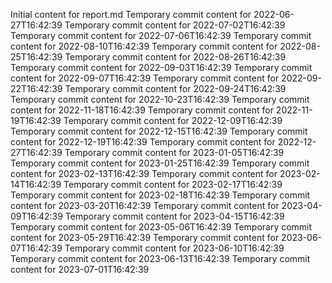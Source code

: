 Initial content for report.md
Temporary commit content for 2022-06-27T16:42:39
Temporary commit content for 2022-07-02T16:42:39
Temporary commit content for 2022-07-06T16:42:39
Temporary commit content for 2022-08-10T16:42:39
Temporary commit content for 2022-08-25T16:42:39
Temporary commit content for 2022-08-26T16:42:39
Temporary commit content for 2022-09-03T16:42:39
Temporary commit content for 2022-09-07T16:42:39
Temporary commit content for 2022-09-22T16:42:39
Temporary commit content for 2022-09-24T16:42:39
Temporary commit content for 2022-10-23T16:42:39
Temporary commit content for 2022-11-18T16:42:39
Temporary commit content for 2022-11-19T16:42:39
Temporary commit content for 2022-12-09T16:42:39
Temporary commit content for 2022-12-15T16:42:39
Temporary commit content for 2022-12-19T16:42:39
Temporary commit content for 2022-12-27T16:42:39
Temporary commit content for 2023-01-05T16:42:39
Temporary commit content for 2023-01-25T16:42:39
Temporary commit content for 2023-02-13T16:42:39
Temporary commit content for 2023-02-14T16:42:39
Temporary commit content for 2023-02-17T16:42:39
Temporary commit content for 2023-02-18T16:42:39
Temporary commit content for 2023-03-20T16:42:39
Temporary commit content for 2023-04-09T16:42:39
Temporary commit content for 2023-04-15T16:42:39
Temporary commit content for 2023-05-06T16:42:39
Temporary commit content for 2023-05-29T16:42:39
Temporary commit content for 2023-06-07T16:42:39
Temporary commit content for 2023-06-10T16:42:39
Temporary commit content for 2023-06-13T16:42:39
Temporary commit content for 2023-07-01T16:42:39
